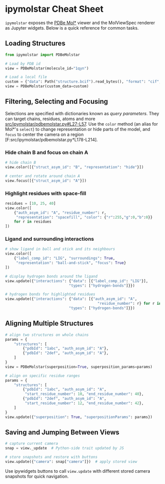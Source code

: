 # ipymolstar Cheat Sheet

`ipymolstar` exposes the [PDBe Mol*](https://github.com/molstar/pdbe-molstar) viewer and the MolViewSpec renderer as Jupyter widgets.
Below is a quick reference for common tasks.

## Loading Structures
```python
from ipymolstar import PDBeMolstar

# Load by PDB id
view = PDBeMolstar(molecule_id="1qyn")

# Load a local file
custom = {"data": Path("structure.bcif").read_bytes(), "format": "cif", "binary": True}
view = PDBeMolstar(custom_data=custom)
```

## Filtering, Selecting and Focusing
Selections are specified with dictionaries known as *query parameters*. They can target chains, residues, atoms and more [src/ipymolstar/pdbemolstar.py#L27-L57](*).
Use the `color` method (an alias for Mol*'s `select`) to change representation or hide parts of the model, and `focus` to center the camera on a region [F:src/ipymolstar/pdbemolstar.py†L178-L214].

### Hide chain B and focus on chain A
```python
# hide chain B
view.color([{"struct_asym_id": "B", "representation": "hide"}])

# center and rotate around chain A
view.focus([{"struct_asym_id": "A"}])
```

### Highlight residues with space‑fill
```python
residues = [10, 25, 40]
view.color([
    {"auth_asym_id": "A", "residue_number": r,
     "representation": "spacefill", "color": {"r":255,"g":0,"b":0}}
    for r in residues
])
```

### Ligand and surrounding interactions
```python
# show ligand in ball and stick and its neighbours
view.color([
    {"label_comp_id": "LIG", "surroundings": True,
     "representation": "ball-and-stick", "focus": True}
])

# display hydrogen bonds around the ligand
view.update({"interactions": {"data": [{"label_comp_id": "LIG"}],
                             "types": ["hydrogen-bonds"]}})

# hydrogen bonds for highlighted residues
view.update({"interactions": {"data": [{"auth_asym_id": "A",
                                          "residue_number": r} for r in residues],
                             "types": ["hydrogen-bonds"]}})
```

## Aligning Multiple Structures
```python
# align two structures on whole chains
params = {
    "structures": [
        {"pdbId": "1abc", "auth_asym_id": "A"},
        {"pdbId": "2def", "auth_asym_id": "A"},
    ]
}
view = PDBeMolstar(superposition=True, superposition_params=params)

# align on specific residue ranges
params = {
    "structures": [
        {"pdbId": "1abc", "auth_asym_id": "A",
         "start_residue_number": 10, "end_residue_number": 40},
        {"pdbId": "2def", "auth_asym_id": "A",
         "start_residue_number": 12, "end_residue_number": 42},
    ]
}
view.update({"superposition": True, "superpositionParams": params})
```

## Saving and Jumping Between Views
```python
# capture current camera
snap = view._update  # Python-side trait updated by JS

# store snapshots and restore with buttons
view.update({"camera": snap["camera"]})  # apply stored view
```
Use ipywidgets buttons to call `view.update` with different stored camera snapshots for quick navigation.

